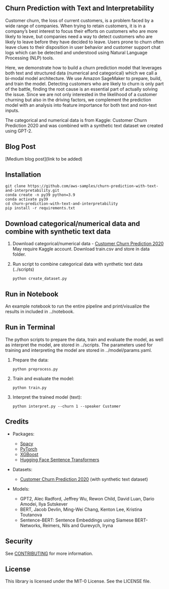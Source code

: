 ## Churn Prediction with Text and Interpretability

Customer churn, the loss of current customers, is a problem faced by a wide range of companies. When trying to retain customers, it is in a company’s best interest to focus their efforts on customers who are more likely to leave, but companies need a way to detect customers who are likely to leave before they have decided to leave. Users prone to churn often leave clues to their disposition in user behavior and customer support chat logs which can be detected and understood using Natural Language Processing (NLP) tools.

Here, we demonstrate how to build a churn prediction model that leverages both text and structured data (numerical and categorical) which we call a bi-modal model architecture. We use Amazon SageMaker to prepare, build, and train the model. Detecting customers who are likely to churn is only part of the battle, finding the root cause is an essential part of actually solving the issue. Since we are not only interested in the likelihood of a customer churning but also in the driving factors, we complement the prediction model with an analysis into feature importance for both text and non-text inputs.

The categorical and numerical data is from Kaggle: Customer Churn Prediction 2020 and was combined with a synthetic text dataset we created using GPT-2.

## Blog Post

[Medium blog post](link to be added)

## Installation

```
git clone https://github.com/aws-samples/churn-prediction-with-text-and-interpretability.git
conda create -n py39 python=3.9
conda activate py39
cd churn-prediction-with-text-and-interpretability
pip install -r requirements.txt
```

## Download categorical/numerical data and combine with synthetic text data

1. Download categorical/numerical data - [Customer Churn Prediction 2020](https://www.kaggle.com/c/customer-churn-prediction-2020/data) 
    May require Kaggle account.
    Download train.csv and store in data folder.

2. Run script to combine categorical data with synthetic text data (../scripts)
    ```
    python create_dataset.py
    ```

## Run in Notebook

An example notebook to run the entire pipeline and print/visualize the results in included in ../notebook.

## Run in Terminal

The python scripts to prepare the data, train and evaluate the model, as well as interpret the model, are stored in ../scripts.
The parameters used for training and interpreting the model are stored in ../model/params.yaml.


1. Prepare the data:
    ```
    python preprocess.py
    ```
2. Train and evaluate the model:
    ```
    python train.py
    ```
3. Interpret the trained model (text):
    ```
    python interpret.py --churn 1 --speaker Customer
    ```

## Credits

* Packages:
    * [Spacy](https://spacy.io/usage/linguistic-features/) 
    * [PyTorch](https://pytorch.org/)
    * [XGBoost](https://xgboost.readthedocs.io/en/latest/)
    * [Hugging Face Sentence Transformers](https://huggingface.co/sentence-transformers)

* Datasets:
    * [Customer Churn Prediction 2020](https://www.kaggle.com/c/customer-churn-prediction-2020/data) (with synthetic text dataset)
    
* Models:
    * GPT2, Alec Radford, Jeffrey Wu, Rewon Child, David Luan, Dario Amodei, Ilya Sutskever
    * BERT, Jacob Devlin, Ming-Wei Chang, Kenton Lee, Kristina Toutanova
    * Sentence-BERT: Sentence Embeddings using Siamese BERT-Networks, Reimers, Nils and Gurevych, Iryna

## Security

See [CONTRIBUTING](CONTRIBUTING.md#security-issue-notifications) for more information.

## License

This library is licensed under the MIT-0 License. See the LICENSE file.

